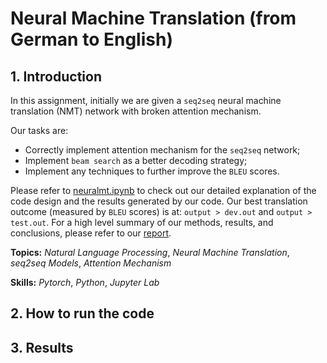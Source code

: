 # Neural Machine Translation (from German to English)

## 1. Introduction

In this assignment, initially we are given a `seq2seq` neural machine translation (NMT) network with broken attention mechanism.

Our tasks are:

- Correctly implement attention mechanism for the `seq2seq` network;
- Implement `beam search` as a better decoding strategy;
- Implement any techniques to further improve the `BLEU` scores.

Please refer to [neuralmt.ipynb](neuralmt.ipynb) to check out our detailed explanation of the code design and the results generated by our code. Our best translation outcome (measured by `BLEU` scores) is at: `output > dev.out` and `output > test.out`. For a high level summary of our methods, results, and conclusions, please refer to our [report](report.pdf).

**Topics:** _Natural Language Processing_, _Neural Machine Translation_, _seq2seq Models_, _Attention Mechanism_

**Skills:** _Pytorch_, _Python_, _Jupyter Lab_

## 2. How to run the code



## 3. Results
